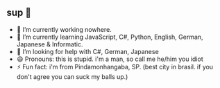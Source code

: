 ## sup 👋

- 🔭 I’m currently working nowhere.
- 🌱 I’m currently learning JavaScript, C#, Python, English, German, Japanese & Informatic.
- 🤔 I’m looking for help with C#, German, Japanese
- 😄 Pronouns: this is stupid. i'm a man, so call me he/him you idiot
- ⚡ Fun fact: i'm from Pindamonhangaba, SP. (best city in brasil. if you don't agree you can suck my balls up.)

